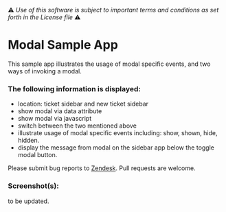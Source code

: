 :warning: *Use of this software is subject to important terms and conditions as set forth in the License file* :warning:

# Modal Sample App

This sample app illustrates the usage of modal specific events, and two ways of invoking a modal.

### The following information is displayed:

* location: ticket sidebar and new ticket sidebar
* show modal via data attribute
* show modal via javascript
* switch between the two mentioned above
* illustrate usage of modal specific events including: show, shown, hide, hidden.
* display the message from modal on the sidebar app below the toggle modal button.

Please submit bug reports to [Zendesk](https://support.zendesk.com/requests/new). Pull requests are welcome.

### Screenshot(s):
to be updated.